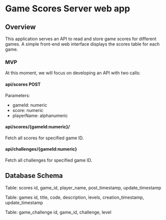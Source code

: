 # Game Scores Server web app

## Overview

This application serves an API to read and store game scores for different games. A simple front-end web interface displays the scores table for each game.

### MVP
At this moment, we will focus on developing an API with two calls:

#### api/scores POST
Parameters:
- gameId: numeric
- score: numeric
- playerName: alphanumeric

#### api/scores/{gameId:numeric}/
Fetch all scores for specified game ID.

#### api/challenges/{gameId:numeric}
Fetch all challenges for specified game ID.

## Database Schema

Table: scores
id,
game_id,
player_name,
post_timestamp,
update_timestamp

Table: games
id,
title,
code,
description,
levels,
creation_timestamp,
update_timestamp

Table: game_challenge
id,
game_id,
challenge,
level